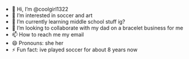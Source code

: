- 👋 Hi, I’m @coolgirl1322
- 👀 I’m interested in soccer and art
- 🌱 I’m currently learning middle school stuff ig?
- 💞️ I’m looking to collaborate with my dad on a bracelet business for me
- 📫 How to reach me my email
- 😄 Pronouns: she her
- ⚡ Fun fact: ive played soccer for about 8 years now

<!---
coolgirl1322/coolgirl1322 is a ✨ special ✨ repository because its `README.md` (this file) appears on your GitHub profile.
You can click the Preview link to take a look at your changes.
--->
